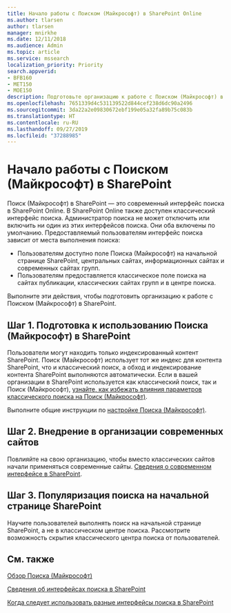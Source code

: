 ```yaml
---
title: Начало работы с Поиском (Майкрософт) в SharePoint Online
ms.author: tlarsen
author: tlarsen
manager: mnirkhe
ms.date: 12/11/2018
ms.audience: Admin
ms.topic: article
ms.service: mssearch
localization_priority: Priority
search.appverid:
- BFB160
- MET150
- MOE150
description: Подготовьте организацию к работе с Поиском (Майкрософт) в SharePoint Online
ms.openlocfilehash: 7651339d4c531139522d844cef238d6dc90a2496
ms.sourcegitcommit: 3da22a2e09830672ebf199e05a32fa89b75c083b
ms.translationtype: HT
ms.contentlocale: ru-RU
ms.lasthandoff: 09/27/2019
ms.locfileid: "37288985"
---
```

# <a name="get-started-with-microsoft-search-in-sharepoint"></a>Начало работы с Поиском (Майкрософт) в SharePoint

Поиск (Майкрософт) в SharePoint — это современный интерфейс поиска в SharePoint Online. В SharePoint Online также доступен классический интерфейс поиска. Администратор поиска не может отключить или включить ни один из этих интерфейсов поиска. Они оба включены по умолчанию. Предоставляемый пользователям интерфейс поиска зависит от места выполнения поиска:

- Пользователям доступно поле Поиска (Майкрософт) на начальной странице SharePoint, центральных сайтах, информационных сайтах и современных сайтах групп.
- Пользователям предоставляется классическое поле поиска на сайтах публикации, классических сайтах групп и в центре поиска.

Выполните эти действия, чтобы подготовить организацию к работе с Поиском (Майкрософт) в SharePoint.

## <a name="step-1-prepare-for-microsoft-search-in-sharepoint"></a>Шаг 1. Подготовка к использованию Поиска (Майкрософт) в SharePoint

Пользователи могут находить только индексированный контент SharePoint. Поиск (Майкрософт) использует тот же индекс для контента SharePoint, что и классический поиск, а обход и индексирование контента SharePoint выполняются автоматически. Если в вашей организации в SharePoint используется как классический поиск, так и Поиск (Майкрософт), [узнайте, как избежать влияния параметров классического поиска на Поиск (Майкрософт)](https://docs.microsoft.com/sharepoint/differences-classic-modern-search).

Выполните общие инструкции по [настройке Поиска (Майкрософт)](set-up-microsoft-search.md).


## <a name="step-2-get-your-organization-to-adopt-modern-sites"></a>Шаг 2. Внедрение в организации современных сайтов

Повлияйте на свою организацию, чтобы вместо классических сайтов начали применяться современные сайты. [Сведения о современном интерфейсе в SharePoint](https://support.office.com/article/SharePoint-classic-and-modern-experiences-5725c103-505d-4a6e-9350-300d3ec7d73f).

## <a name="step-3-promote-searching-from-the-sharepoint-start-page"></a>Шаг 3. Популяризация поиска на начальной странице SharePoint

Научите пользователей выполнять поиск на начальной странице SharePoint, а не в классическом центре поиска. Рассмотрите возможность скрытия классического центра поиска от пользователей.

## <a name="see-also"></a>См. также
[Обзор Поиска (Майкрософт)](overview-microsoft-search.md)

[Сведения об интерфейсах поиска в SharePoint](https://docs.microsoft.com/sharepoint/overview-of-search)

[Когда следует использовать разные интерфейсы поиска в SharePoint](https://docs.microsoft.com/sharepoint/get-started-with-modern-search-experience)